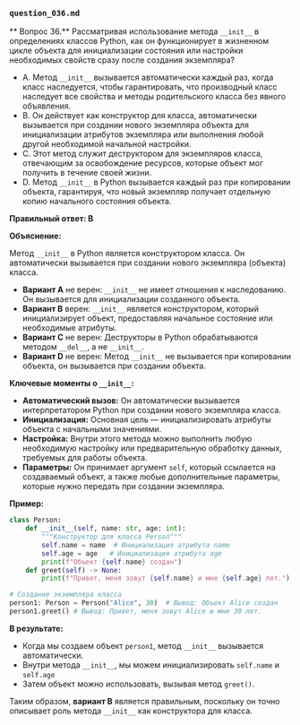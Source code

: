 ### `question_036.md`

** Вопрос 36.** Рассматривая использование метода `__init__` в определениях классов Python, как он функционирует в жизненном цикле объекта для инициализации состояния или настройки необходимых свойств сразу после создания экземпляра?

- A.  Метод `__init__` вызывается автоматически каждый раз, когда класс наследуется, чтобы гарантировать, что производный класс наследует все свойства и методы родительского класса без явного объявления.
- B.  Он действует как конструктор для класса, автоматически вызывается при создании нового экземпляра объекта для инициализации атрибутов экземпляра или выполнения любой другой необходимой начальной настройки.
- C.  Этот метод служит деструктором для экземпляров класса, отвечающим за освобождение ресурсов, которые объект мог получить в течение своей жизни.
- D.  Метод `__init__` в Python вызывается каждый раз при копировании объекта, гарантируя, что новый экземпляр получает отдельную копию начального состояния объекта.

**Правильный ответ: B**

**Объяснение:**

Метод `__init__` в Python является конструктором класса. Он автоматически вызывается при создании нового экземпляра (объекта) класса.

*   **Вариант A** не верен:  `__init__` не имеет отношения к наследованию. Он вызывается для инициализации созданного объекта.
*   **Вариант B** верен: `__init__` является конструктором, который инициализирует объект, предоставляя начальное состояние или необходимые атрибуты.
*   **Вариант C** не верен:  Деструкторы в Python обрабатываются методом `__del__`,  а не `__init__`.
*   **Вариант D** не верен: Метод `__init__` не вызывается при копировании объекта, он вызывается при создании объекта.

**Ключевые моменты о `__init__`:**

*   **Автоматический вызов:** Он автоматически вызывается интерпретатором Python при создании нового экземпляра класса.
*   **Инициализация:** Основная цель — инициализировать атрибуты объекта с начальными значениями.
*   **Настройка:** Внутри этого метода можно выполнить любую необходимую настройку или предварительную обработку данных, требуемых для работы объекта.
*   **Параметры:** Он принимает аргумент `self`, который ссылается на создаваемый объект, а также любые дополнительные параметры, которые нужно передать при создании экземпляра.

**Пример:**

```python
class Person:
    def __init__(self, name: str, age: int):
        """Конструктор для класса Person"""
        self.name = name  # Инициализация атрибута name
        self.age = age   # Инициализация атрибута age
        print(f"Объект {self.name} создан")
    def greet(self) -> None:
        print(f"Привет, меня зовут {self.name} и мне {self.age} лет.")

# Создание экземпляра класса
person1: Person = Person("Alice", 30)  # Вывод: Объект Alice создан
person1.greet() # Вывод: Привет, меня зовут Alice и мне 30 лет.
```

**В результате:**

*   Когда мы создаем объект `person1`,  метод `__init__` вызывается автоматически.
*   Внутри метода `__init__`, мы можем инициализировать  `self.name`  и `self.age`
*   Затем объект можно использовать, вызывая метод `greet()`.

Таким образом, **вариант B** является правильным, поскольку он точно описывает роль метода `__init__` как конструктора для класса.
